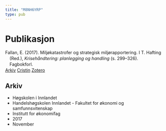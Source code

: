 ```yaml
---
title: "M8NH6YRP"
type: pub
---
```

<h1>Publikasjon</h1>
<article id="csl-bib-container-M8NH6YRP" class="csl-bib-container">
  <div class="csl-bib-body" style="line-height: 1.35; padding-left: 1em; text-indent:-1em;">
  <div class="csl-entry">Fallan, E. (2017). Milj&#xF8;katastrofer og strategisk milj&#xF8;rapportering. I T. Hafting (Red.), <i>Kriseh&#xE5;ndtering: planlegging og handling</i> (s. 299&#x2013;326). Fagbokforl.</div>
</div>
  <div class="csl-bib-buttons">
    <a href="#taxonomy-article-M8NH6YRP" class="csl-bib-button">Arkiv</a>
    <a href="https://app.cristin.no/results/show.jsf?id=1514000" alt="Cristin URL" class="csl-bib-button">Cristin</a>
    <a href="http://zotero.org/groups/5402882/items/M8NH6YRP" alt="Zotero URL" class="csl-bib-button">Zotero</a>
  </div>
  <div id="csl-bib-meta-container-M8NH6YRP"></div>
</article>
<div id="csl-bib-meta-M8NH6YRP" class="csl-bib-meta">
  <article id="taxonomy-article-M8NH6YRP" class="taxonomy-article">
    <h1>Arkiv</h1>
    <ul>
      <li>Høgskolen i Innlandet</li>
      <li>Handelshøgskolen Innlandet - Fakultet for økonomi og samfunnsvitenskap</li>
      <li>Institutt for økonomifag</li>
      <li>2017</li>
      <li>November</li>
    </ul>
  </article>
</div>
